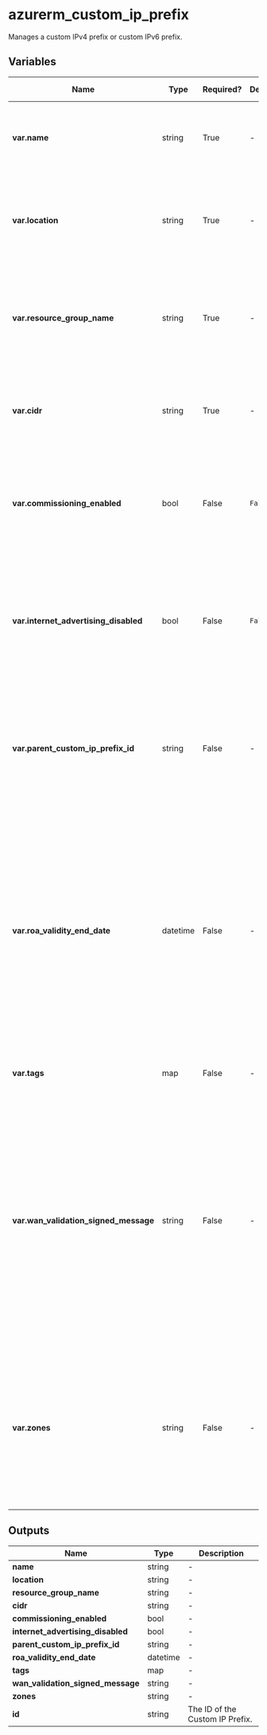 # azurerm_custom_ip_prefix

Manages a custom IPv4 prefix or custom IPv6 prefix.

## Variables

| Name | Type | Required? | Default  | possible values | Description |
| ---- | ---- | --------- | -------- | ----------- | ----------- |
| **var.name** | string | True | -  |  -  | The name of the Custom IP Prefix. Changing this forces a new resource to be created. | 
| **var.location** | string | True | -  |  -  | The location where the Custom IP Prefix should exist. Changing this forces a new resource to be created. | 
| **var.resource_group_name** | string | True | -  |  -  | The name of the Resource Group in which to create the Custom IP Prefix. Changing this forces a new resource to be created. | 
| **var.cidr** | string | True | -  |  -  | The `cidr` of the Custom IP Prefix, either IPv4 or IPv6. Changing this forces a new resource to be created. | 
| **var.commissioning_enabled** | bool | False | `False`  |  -  | Specifies that the custom IP prefix should be commissioned after provisioning in Azure. Defaults to `false`. | 
| **var.internet_advertising_disabled** | bool | False | `False`  |  -  | Specifies that the custom IP prefix should not be publicly advertised on the Internet when commissioned (regional commissioning feature). Defaults to `false`. | 
| **var.parent_custom_ip_prefix_id** | string | False | -  |  -  | Specifies the ID of the parent prefix. Only needed when creating a regional/child IPv6 prefix. Changing this forces a new resource to be created. | 
| **var.roa_validity_end_date** | datetime | False | -  |  -  | The expiration date of the Route Origin Authorization (ROA) document which has been filed with the Routing Internet Registry (RIR) for this prefix. The expected format is `YYYY-MM-DD`. Required when provisioning an IPv4 prefix or IPv6 global prefix. Changing this forces a new resource to be created. | 
| **var.tags** | map | False | -  |  -  | A mapping of tags to assign to the Custom IP Prefix. | 
| **var.wan_validation_signed_message** | string | False | -  |  -  | The signed base64-encoded authorization message, which will be sent to Microsoft for WAN verification. Required when provisioning an IPv4 prefix or IPv6 global prefix. Refer to [Azure documentation](https://learn.microsoft.com/en-us/azure/virtual-network/ip-services/create-custom-ip-address-prefix-cli#certificate-readiness) for more details about the process for your RIR. Changing this forces a new resource to be created. | 
| **var.zones** | string | False | -  |  -  | Specifies a list of Availability Zones in which this Custom IP Prefix should be located. Should not be specified when creating an IPv6 global prefix. Changing this forces a new resource to be created. | 



## Outputs

| Name | Type | Description |
| ---- | ---- | --------- | 
| **name** | string  | - | 
| **location** | string  | - | 
| **resource_group_name** | string  | - | 
| **cidr** | string  | - | 
| **commissioning_enabled** | bool  | - | 
| **internet_advertising_disabled** | bool  | - | 
| **parent_custom_ip_prefix_id** | string  | - | 
| **roa_validity_end_date** | datetime  | - | 
| **tags** | map  | - | 
| **wan_validation_signed_message** | string  | - | 
| **zones** | string  | - | 
| **id** | string  | The ID of the Custom IP Prefix. | 
